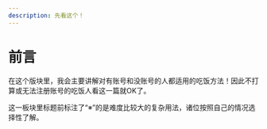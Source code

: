 ```yaml
---
description: 先看这个！
---
```


# 前言

在这个版块里，我会主要讲解对有账号和没账号的人都适用的吃饭方法！因此不打算或无法注册账号的吃饭人看这一篇就OK了。

这一板块里标题前标注了“※”的是难度比较大的复杂用法，诸位按照自己的情况选择性了解。

